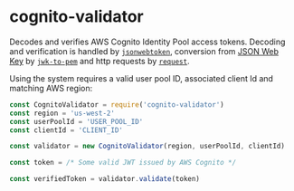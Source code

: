 # cognito-validator

Decodes and verifies AWS Cognito Identity Pool access tokens.  Decoding and verification is handled
by [`jsonwebtoken`](https://www.npmjs.com/package/jsonwebtoken), conversion from
[JSON Web Key](https://tools.ietf.org/html/rfc7517) by
[`jwk-to-pem`](https://www.npmjs.com/package/jwk-to-pem) and http requests by
[`request`](https://www.npmjs.com/package/request).

Using the system requires a valid user pool ID, associated client Id and matching AWS region:

```javascript
const CognitoValidator = require('cognito-validator')
const region = 'us-west-2'
const userPoolId = 'USER_POOL_ID'
const clientId = 'CLIENT_ID'

const validator = new CognitoValidator(region, userPoolId, clientId)

const token = /* Some valid JWT issued by AWS Cognito */

const verifiedToken = validator.validate(token)
```